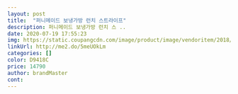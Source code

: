 ```yaml
---
layout: post 
title:  "퍼니메이드 보냉가방 런치 스트라이프" 
description: 퍼니메이드 보냉가방 런치 스 ..
date: 2020-07-19 17:55:23 
img: https://static.coupangcdn.com/image/product/image/vendoritem/2018/11/19/3749467154/924fe979-17c9-4289-bdcf-8ac4ed5cf393.jpg 
linkUrl: http://me2.do/5meUOkLm 
categories: [] 
color: D9418C 
price: 14790 
author: brandMaster 
cont:  
---
```

 